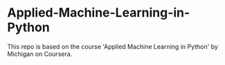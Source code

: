 # Applied-Machine-Learning-in-Python
This repo is based on the course 'Applied Machine Learning in Python' by Michigan on Coursera.
